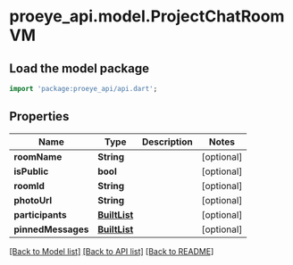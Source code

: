 # proeye_api.model.ProjectChatRoomVM

## Load the model package
```dart
import 'package:proeye_api/api.dart';
```

## Properties
Name | Type | Description | Notes
------------ | ------------- | ------------- | -------------
**roomName** | **String** |  | [optional] 
**isPublic** | **bool** |  | [optional] 
**roomId** | **String** |  | [optional] 
**photoUrl** | **String** |  | [optional] 
**participants** | [**BuiltList<ProjectChatParticipantVM>**](ProjectChatParticipantVM.md) |  | [optional] 
**pinnedMessages** | [**BuiltList<MessageViewModel>**](MessageViewModel.md) |  | [optional] 

[[Back to Model list]](../README.md#documentation-for-models) [[Back to API list]](../README.md#documentation-for-api-endpoints) [[Back to README]](../README.md)


